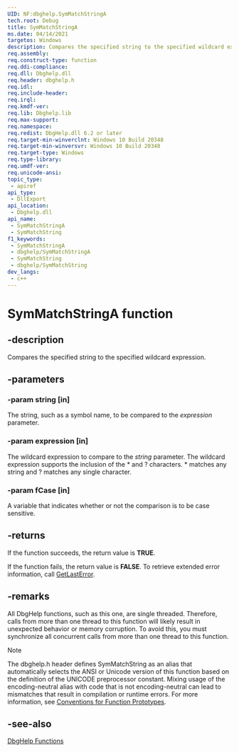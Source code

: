 ```yaml
---
UID: NF:dbghelp.SymMatchStringA
tech.root: Debug 
title: SymMatchStringA
ms.date: 04/14/2021
targetos: Windows
description: Compares the specified string to the specified wildcard expression. (SymMatchStringA)
req.assembly: 
req.construct-type: function
req.ddi-compliance: 
req.dll: Dbghelp.dll 
req.header: dbghelp.h
req.idl: 
req.include-header: 
req.irql: 
req.kmdf-ver: 
req.lib: Dbghelp.lib 
req.max-support: 
req.namespace: 
req.redist: DbgHelp.dll 6.2 or later 
req.target-min-winverclnt: Windows 10 Build 20348
req.target-min-winversvr: Windows 10 Build 20348
req.target-type: Windows 
req.type-library: 
req.umdf-ver: 
req.unicode-ansi: 
topic_type:
 - apiref
api_type:
 - DllExport
api_location:
 - Dbghelp.dll
api_name:
 - SymMatchStringA
 - SymMatchString
f1_keywords:
 - SymMatchStringA
 - dbghelp/SymMatchStringA
 - SymMatchString
 - dbghelp/SymMatchString
dev_langs:
 - c++
---
```


# SymMatchStringA function

## -description

Compares the specified string to the specified wildcard expression.

## -parameters

### -param string [in]

The string, such as a symbol name, to be compared to the <i>expression</i> parameter.

### -param expression [in]

The wildcard expression to compare to the <i>string</i> parameter. The wildcard expression supports the inclusion of the * and ? characters. * matches any string and ? matches any single character.

### -param fCase [in]

A variable that indicates whether or not the comparison is to be case sensitive.

## -returns

If the function succeeds, the return value is <b>TRUE</b>.  

If the function fails, the return value is <b>FALSE</b>. To retrieve extended error information, call <a href="/windows/desktop/api/errhandlingapi/nf-errhandlingapi-getlasterror">GetLastError</a>.

## -remarks

All DbgHelp functions, such as this one, are single threaded. Therefore, calls from more than one thread to this function will likely result in unexpected behavior or memory corruption. To avoid this, you must synchronize all concurrent calls from more than one thread to this function.

> [!NOTE]
> The dbghelp.h header defines SymMatchString as an alias that automatically selects the ANSI or Unicode version of this function based on the definition of the UNICODE preprocessor constant. Mixing usage of the encoding-neutral alias with code that is not encoding-neutral can lead to mismatches that result in compilation or runtime errors. For more information, see [Conventions for Function Prototypes](/windows/win32/intl/conventions-for-function-prototypes).

## -see-also

<a href="/windows/desktop/Debug/dbghelp-functions">DbgHelp Functions</a>  
